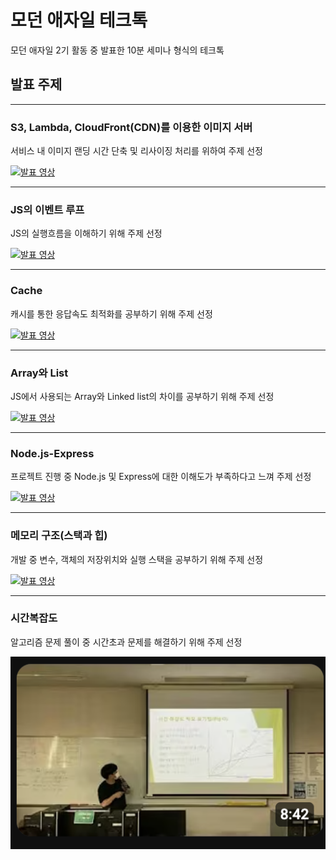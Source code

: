 # 모던 애자일 테크톡

모던 애자일 2기 활동 중 발표한 10분 세미나 형식의 테크톡

## 발표 주제

---

### S3, Lambda, CloudFront(CDN)를 이용한 이미지 서버

서비스 내 이미지 랜딩 시간 단축 및 리사이징 처리를 위하여 주제 선정

[![발표 영상](https://i.ytimg.com/vi/fROBgjMIJQo/hqdefault.jpg?sqp=-oaymwFBCNACELwBSFryq4qpAzMIARUAAIhCGAHYAQHiAQoIGBACGAY4AUAB8AEB-AHUBoAC4AOKAgwIABABGH8gNCgeMA8=&rs=AOn4CLDicjLCONwSl9qtqnWQhyEeY0ayfA)](https://www.youtube.com/watch?v=fROBgjMIJQo)

---

### JS의 이벤트 루프

JS의 실행흐름을 이해하기 위해 주제 선정

[![발표 영상](https://i.ytimg.com/vi/AY2k5M3vAc0/hqdefault.jpg?sqp=-oaymwFBCNACELwBSFryq4qpAzMIARUAAIhCGAHYAQHiAQoIGBACGAY4AUAB8AEB-AHUBoAC4AOKAgwIABABGFwgXChcMA8=&rs=AOn4CLCxovyBt3Z7PKEN8cR9FDtA2Gykqg)](https://www.youtube.com/watch?v=AY2k5M3vAc0)

---

### Cache

캐시를 통한 응답속도 최적화를 공부하기 위해 주제 선정

[![발표 영상](https://i.ytimg.com/an_webp/yCx6eGAoh6Y/mqdefault_6s.webp?du=3000&sqp=CLKD7cMG&rs=AOn4CLDHsobI_qQ4CfcHBKDsUnbbXjHSug)](https://www.youtube.com/watch?v=yCx6eGAoh6Y&t=1s)

---

### Array와 List

JS에서 사용되는 Array와 Linked list의 차이를 공부하기 위해 주제 선정

[![발표 영상](https://i.ytimg.com/an_webp/HDzxX0Vv8UE/mqdefault_6s.webp?du=3000&sqp=CNX77MMG&rs=AOn4CLDQmBxv3HF2RU2m4sIZVEHjxb8zbg)](https://www.youtube.com/watch?v=HDzxX0Vv8UE)

---

### Node.js-Express

프로젝트 진행 중 Node.js 및 Express에 대한 이해도가 부족하다고 느껴 주제 선정

[![발표 영상](https://i.ytimg.com/an_webp/1EaRpNVn0VU/mqdefault_6s.webp?du=3000&sqp=CMuq7cMG&rs=AOn4CLDQjO39kuuD5Rk87rLvgr0ZV9HYOA)](https://www.youtube.com/watch?v=1EaRpNVn0VU)

---

### 메모리 구조(스택과 힙)

개발 중 변수, 객체의 저장위치와 실행 스택을 공부하기 위해 주제 선정

[![발표 영상](https://i.ytimg.com/vi/xjHQLXsSMkY/hqdefault.jpg?sqp=-oaymwFBCNACELwBSFryq4qpAzMIARUAAIhCGAHYAQHiAQoIGBACGAY4AUAB8AEB-AH-DoACuAiKAgwIABABGGUgXChPMA8=&rs=AOn4CLBkSk8MYxWrqjnrGnPDHTpQ9SImbQ)](https://www.youtube.com/watch?v=xjHQLXsSMkY)

---

### 시간복잡도

알고리즘 문제 풀이 중 시간초과 문제를 해결하기 위해 주제 선정

[![alt text](시간복잡도-썸네일.png)](https://www.youtube.com/watch?v=xjHQLXsSMkY)

